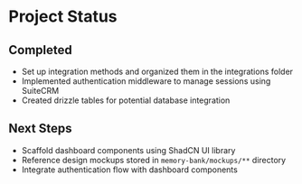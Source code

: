 # Project Status

## Completed
- Set up integration methods and organized them in the integrations folder
- Implemented authentication middleware to manage sessions using SuiteCRM
- Created drizzle tables for potential database integration

## Next Steps
- Scaffold dashboard components using ShadCN UI library
- Reference design mockups stored in `memory-bank/mockups/**` directory
- Integrate authentication flow with dashboard components